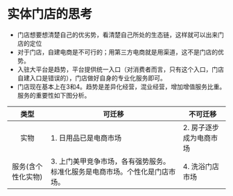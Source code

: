 # 实体门店的思考

* 门店想要想清楚自己的优劣势，看清楚自己所处的生态链，这样就可以出来门店的定位
* 对于门店，自建电商是不可行的；用第三方电商就是用渠道，这不是门店的优势。
* 入驻大平台是趋势，平台提供统一入口（对消费者而言，只有这个入口，门店自建入口是错误的），门店做好自身的专业化服务即可。
* 门店现在基本上在3和4。趋势是差异化经营，混业经营，增加增值服务比重。服务的重要性如下图分析。

| 类型 | 可迁移 | 不可迁移 |
| :----: | ---- | ---- |
| 实物 | 1. 日用品已是电商市场 | 2. 房子逐步成为电商市场 |
| 服务(含个性化实物) | 3. 上门美甲竞争市场，各有强势服务。标准化服务是电商市场。个性化是门店市场。 | 4. 洗浴门店市场 |
